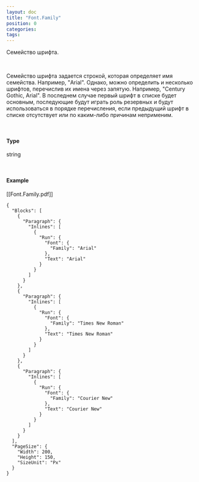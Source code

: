 ```yaml
---
layout: doc
title: "Font.Family"
position: 0
categories: 
tags: 
---
```


Семейство шрифта.

   

Семейство шрифта задается строкой, которая определяет имя семейства. Например, "Arial". Однако, можно определить и несколько шрифтов, перечислив их имена через запятую. Например, "Century Gothic, Arial". В последнем случае первый шрифт в списке будет основным, последующие будут играть роль резервных и будут использоваться в порядке перечисления, если предыдущий шрифт в списке отсутствует или по каким-либо причинам неприменим.

   

#### Type 

string

   

#### Example

[[Font.Family.pdf]]  


```
{
  "Blocks": [
    {
      "Paragraph": {
        "Inlines": [
          {
            "Run": {
              "Font": {
                "Family": "Arial"
              },
              "Text": "Arial"
            }
          }
        ]
      }
    },
    {
      "Paragraph": {
        "Inlines": [
          {
            "Run": {
              "Font": {
                "Family": "Times New Roman"
              },
              "Text": "Times New Roman"
            }
          }
        ]
      }
    },
    {
      "Paragraph": {
        "Inlines": [
          {
            "Run": {
              "Font": {
                "Family": "Courier New"
              },
              "Text": "Courier New"
            }
          }
        ]
      }
    }
  ],
  "PageSize": {
    "Width": 200,
    "Height": 150,
    "SizeUnit": "Px"
  }
}
```

  


 

